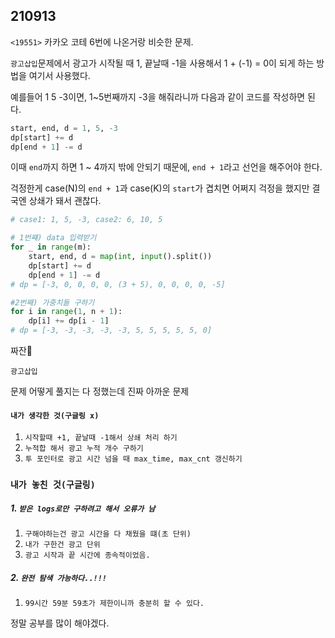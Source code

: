 ## 210913

`<19551>`
카카오 코테 6번에 나온거랑 비슷한 문제.

`광고삽입`문제에서 광고가 시작될 때 1, 끝날때 -1을 사용해서 1 + (-1) = 0이 되게 하는 방법을 여기서 사용했다.

예를들어 1 5 -3이면, 1~5번째까지 -3을 해줘라니까 다음과 같이 코드를 작성하면 된다.

```python
start, end, d = 1, 5, -3
dp[start] += d
dp[end + 1] -= d
```

이때 `end`까지 하면 1 ~ 4까지 밖에 안되기 때문에, `end + 1`라고 선언을 해주어야 한다.

걱정한게 case(N)의 `end + 1`과 case(K)의 `start`가 겹치면 어쩌지 걱정을 했지만 결국엔 상쇄가 돼서 괜찮다.

```python
# case1: 1, 5, -3, case2: 6, 10, 5

# 1번쨰) data 입력받기
for _ in range(m):
    start, end, d = map(int, input().split())
    dp[start] += d
    dp[end + 1] -= d
# dp = [-3, 0, 0, 0, 0, (3 + 5), 0, 0, 0, 0, -5]

#2번째) 가중치들 구하기
for i in range(1, n + 1):
    dp[i] += dp[i - 1]
# dp = [-3, -3, -3, -3, -3, 5, 5, 5, 5, 5, 0]
```

짜잔🌟

`광고삽입`

문제 어떻게 풀지는 다 정했는데 진짜 아까운 문제

#### `내가 생각한 것(구글링 x)`

1. `시작할때 +1, 끝날때 -1해서 상쇄 처리 하기`
2. `누적합 해서 광고 누적 개수 구하기`
3. `투 포인터로 광고 시간 넘을 때 max_time, max_cnt 갱신하기`

### `내가 놓친 것(구글링)`

##### 1. `받은 logs로만 구하려고 해서 오류가 남`

1.  `구해야하는건 광고 시간을 다 채웠을 떄(초 단위)`
2.  `내가 구한건 광고 단위`
3.  `광고 시작과 끝 시간에 종속적이었음.`

##### 2. `완전 탐색 가능하다..!!!`

1.  `99시간 59분 59초가 제한이니까 충분히 할 수 있다.`

정말 공부를 많이 해야겠다.
